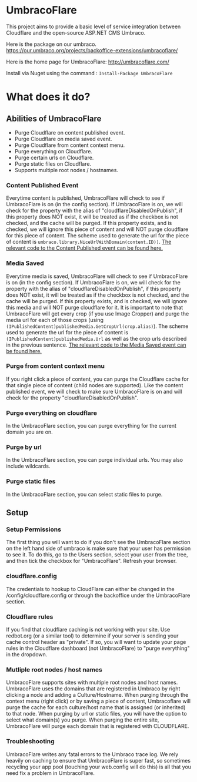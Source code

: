 # UmbracoFlare
This project aims to provide a basic level of service integration between Cloudflare and the open-source ASP.NET CMS Umbraco.

Here is the package on our umbraco. https://our.umbraco.org/projects/backoffice-extensions/umbracoflare/

Here is the home page for UmbracoFlare: http://umbracoflare.com/

Install via Nuget using the command : `Install-Package UmbracoFlare`

# What does it do? 

## Abilities of UmbracoFlare
  - Purge Cloudflare on content published event.
  - Purge Cloudflare on media saved event.
  - Purge Cloudflare from content context menu.
  - Purge everything on Cloudflare.
  - Purge certain urls on Cloudflare.
  - Purge static files on Cloudflare.
  - Supports multiple root nodes / hostnames.

### Content Published Event
Everytime content is published, UmbracoFlare will check to see if UmbracoFlare is on (in the config section). 
If UmbracoFlare is on, we will check for the property with the alias of "cloudflareDisabledOnPublish", if this property does NOT exist, it will be treated as if the checkbox is not checked, and the cache will be purged. If this property exists, and is checked, we will ignore this piece of content and will NOT purge cloudflare for this piece of content. The scheme used to generate the url for the piece of content is `umbraco.library.NiceUrlWithDomain(content.ID))`. [The relevant code to the Content Published event can be found here.](../master/UmbracoFlare/App_Start/SetCloudflareHooks.cs)

### Media Saved
Everytime media is saved, UmbracoFlare will check to see if UmbracoFlare is on (in the config section). 
If UmbracoFlare is on, we will check for the property with the alias of "cloudflareDisabledOnPublish", if this property does NOT exist, it will be treated as if the checkbox is not checked, and the cache will be purged. If this property exists, and is checked, we will ignore this media and will NOT purge cloudflare for it. It is important to note that UmbracoFlare will get every crop (if you use Image Cropper) and purge the media url for each of those crops (using `(IPublishedContent)publishedMedia.GetCropUrl(crop.alias)`). The scheme used to generate the url for the piece of content is `(IPublishedContent)publishedMedia.Url` as well as the crop urls described in the previous sentence. [The relevant code to the Media Saved event can be found here.](../master/UmbracoFlare/App_Start/SetCloudflareHooks.cs)

### Purge from content context menu
If you right click a piece of content, you can purge the Cloudflare cache for that single piece of content (child nodes are supported). Like the content published event, we will check to make sure UmbracoFlare is on and will check for the property "cloudflareDisabledOnPublish".

### Purge everything on cloudflare
In the UmbracoFlare section, you can purge everything for the current domain you are on. 

### Purge by url 
In the UmbracoFlare section, you can purge individual urls. You may also include wildcards.

### Purge static files
In the UmbracoFlare section, you can select static files to purge.

## Setup

### Setup Permissions
The first thing you will want to do if you don't see the UmbracoFlare section on the left hand side of umbraco is make sure that your 
user has permission to see it. To do this, go to the Users section, select your user from the tree, and then tick the checkbox for 
"UmbracoFlare". Refresh your browser.

### cloudflare.config
The credentials to hookup to CloudFlare can either be changed in the /config/cloudflare.config or through the backoffice under the UmbracoFlare section.

### Cloudflare rules
If you find that cloudflare caching is not working with your site. Use redbot.org (or a similar tool) to determine if your server is sending your cache control header as "private". If so, you will want to update your page rules in the Cloudflare dashboard (not UmbracoFlare) to "purge everything" in the dropdown. 

### Mutliple root nodes / host names
UmbracoFlare supports sites with multiple root nodes and host names. UmbracoFlare uses the domains that are registered in Umbraco by right clicking a node and adding a Culture/Hostname. When purging through the context menu (right click) or by saving a piece of content, Umbracoflare will purge the cache for each culture/host name that is assigned (or inherited) to that node. When purging by url or static files, you will have the option to select what domain(s) you purge. When purging the entire site, UmbracoFlare will purge each domain that is registered with CLOUDFLARE.

### Troubleshooting
UmbracoFlare writes any fatal errors to the Umbraco trace log. We rely heavily on caching to ensure that UmbracoFlare is super fast, so sometimes recycling your app pool (touching your web.config will do this) is all that you need fix a problem in UmbracoFlare.

